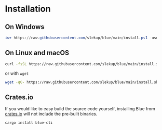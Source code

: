 # Installation

## On Windows

```powershell
iwr https://raw.githubusercontent.com/slekup/blue/main/install.ps1 -useb | iex
```

## On Linux and macOS

```bash
curl -fsSL https://raw.githubusercontent.com/slekup/blue/main/install.sh | sh -
```

or with `wget`

```bash
wget -qO- https://raw.githubusercontent.com/slekup/blue/main/install.sh | sh -
```

## Crates.io

If you would like to easy build the source code yourself, installing Blue from [crates.io](https://crates.io/crates/blue-cli) will not include the pre-built binaries.

```bash
cargo install blue-cli
```
